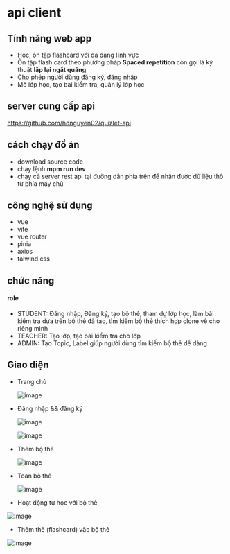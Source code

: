 # api client 
## Tính năng web app 
- Học, ôn tập flashcard với đa dạng lĩnh vực
- Ôn tập flash card theo phương pháp **Spaced repetition** còn gọi là kỹ thuật **lặp lại ngắt quãng**
- Cho phép người dùng đăng ký, đăng nhập
- Mở lớp học, tạo bài kiểm tra, quản lý lớp học
## server cung cấp api 
https://github.com/hdnguyen02/quizlet-api
## cách chạy đồ án 
- download source code
- chạy lệnh **mpm run dev**
- chạy cả server rest api tại đường dẫn phía trên để nhận được dữ liệu thô từ phía máy chủ
## công nghệ sử dụng 
- vue
- vite
- vue router
- pinia
- axios
- taiwind css
## chức năng 
#### role
- STUDENT: Đăng nhập, Đăng ký, tạo bộ thẻ, tham dự lớp học, làm bài kiểm tra dựa trên bộ thẻ đã tạo, tìm kiếm bộ thẻ thích hợp clone về cho riêng mình
- TEACHER: Tạo lớp, tạo bài kiểm tra cho lớp
- ADMIN: Tạo Topic, Label giúp người dùng tìm kiếm bộ thẻ dễ dàng
## Giao diện
- Trang chủ
  
  ![image](https://github.com/hdnguyen02/quizlet/assets/83913057/e453e646-7e03-44ad-ae68-57f7692a1f66)


- Đăng nhập && đăng ký
  
  ![image](https://github.com/hdnguyen02/quizlet/assets/83913057/71cec11c-82fc-4de2-9428-3ad9487212ba)
  
  ![image](https://github.com/hdnguyen02/quizlet/assets/83913057/307eb82e-5bd2-44f6-800f-ebc900622cb2)


- Thêm bộ thẻ
  
  ![image](https://github.com/hdnguyen02/quizlet/assets/83913057/fd4bd1d9-ddfa-4c37-9237-0e8f0d0e09e0)


- Toàn bộ thẻ

  ![image](https://github.com/hdnguyen02/quizlet/assets/83913057/2d32ada2-701b-4032-b590-c705a435f294)
  

- Hoạt động tự học với bộ thẻ  

 ![image](https://github.com/hdnguyen02/quizlet/assets/83913057/26977029-195b-4314-b819-51623a56da18)
 

- Thêm thẻ (flashcard) vào bộ thẻ

 ![image](https://github.com/hdnguyen02/quizlet/assets/83913057/e1b0e261-546a-4fdd-8e4d-47a71568ed0a)







  

